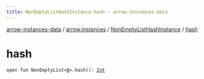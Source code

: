 ```yaml
---
title: NonEmptyListHashInstance.hash - arrow-instances-data
---
```


[arrow-instances-data](../../index.html) / [arrow.instances](../index.html) / [NonEmptyListHashInstance](index.html) / [hash](./hash.html)

# hash

`open fun NonEmptyList<`[`A`](index.html#A)`>.hash(): `[`Int`](https://kotlinlang.org/api/latest/jvm/stdlib/kotlin/-int/index.html)